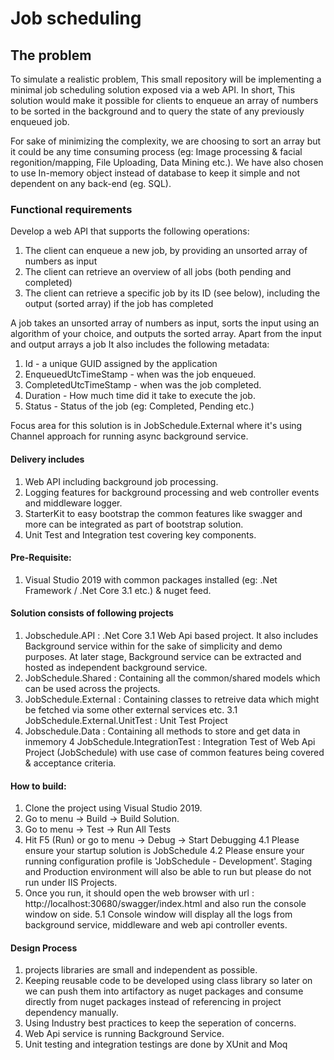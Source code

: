 # Job scheduling

## The problem
To simulate a realistic problem, This small repository will be implementing a minimal job scheduling solution exposed via a web API. In short, This solution would make it possible for clients to enqueue an array of numbers to be sorted in the background and to query the state of any previously enqueued job.

For sake of minimizing the complexity, we are choosing to sort an array but it could be any time consuming process (eg: Image processing & facial regonition/mapping, File Uploading, Data Mining etc.). We have also chosen to use In-memory object instead of database to keep it simple and not dependent on any back-end (eg. SQL). 

### Functional requirements
Develop a web API that supports the following operations:
1. The client can enqueue a new job, by providing an unsorted array of numbers as input
2. The client can retrieve an overview of all jobs (both pending and completed)
3. The client can retrieve a specific job by its ID (see below), including the output (sorted array) if the job has completed

A job takes an unsorted array of numbers as input, sorts the input using an algorithm of your choice, and outputs the sorted array. Apart from the input and output arrays a job It also includes the following metadata: 
1. Id - a unique GUID assigned by the application
2. EnqueuedUtcTimeStamp - when was the job enqueued.
3. CompletedUtcTimeStamp - when was the job completed.
4. Duration - How much time did it take to execute the job.
5. Status - Status of the job (eg: Completed, Pending etc.)

Focus area for this solution is in JobSchedule.External where it's using Channel approach for running async background service.

#### Delivery includes
1. Web API including background job processing.
2. Logging features for background processing and web controller events and middleware logger. 
3. StarterKit to easy bootstrap the common features like swagger and more can be integrated as part of bootstrap solution. 
4. Unit Test and Integration test covering key components.


#### Pre-Requisite:
1. Visual Studio 2019 with common packages installed (eg: .Net Framework / .Net Core 3.1 etc.) & nuget feed.

#### Solution consists of following projects
1. Jobschedule.API : .Net Core 3.1 Web Api based project. It also includes Background service within for the sake of simplicity and demo purposes. At later stage, Background service can be extracted and hosted as independent background service.
2. JobSchedule.Shared : Containing all the common/shared models which can be used across the projects.
3. JobSchedule.External : Containing classes to retreive data which might be fetched via some other external services etc.
  3.1 JobSchedule.External.UnitTest : Unit Test Project
4. Jobschedule.Data : Containing all methods to store and get data in inmemory
4 JobSchedule.IntegrationTest : Integration Test of Web Api Project (JobSchedule) with use case of common features being covered & acceptance criteria.

#### How to build:

1. Clone the project using Visual Studio 2019.
2. Go to menu -> Build -> Build Solution.
3. Go to menu -> Test -> Run All Tests
4. Hit F5 (Run) or go to menu -> Debug -> Start Debugging
  4.1 Please ensure your startup solution is JobSchedule
  4.2 Please ensure your running configuration profile is 'JobSchedule - Development'. Staging and Production environment will also be able to run but please do not run under IIS Projects.
5. Once you run, it should open the web browser with url : http://localhost:30680/swagger/index.html and also run the console window on side.
  5.1 Console window will display all the logs from background service, middleware and web api controller events.

#### Design Process
1. projects libraries are small and independent as possible.
2. Keeping reusable code to be developed using class library so later on we can push them into artifactory as nuget packages and consume directly from nuget packages instead of referencing in project dependency manually.
3. Using Industry best practices to keep the seperation of concerns.
4. Web Api service is running Background Service.
5. Unit testing and integration testings are done by XUnit and Moq
